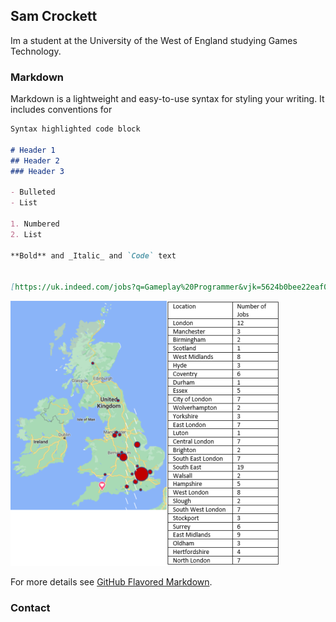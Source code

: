 ## Sam Crockett

Im a student at the University of the West of England studying Games Technology.

### Markdown

Markdown is a lightweight and easy-to-use syntax for styling your writing. It includes conventions for

```markdown
Syntax highlighted code block

# Header 1
## Header 2
### Header 3

- Bulleted
- List

1. Numbered
2. List

**Bold** and _Italic_ and `Code` text


[https://uk.indeed.com/jobs?q=Gameplay%20Programmer&vjk=5624b0bee22eaf07]() 


```

![Map image](Map.png)![Graph image](Graph.PNG)


For more details see [GitHub Flavored Markdown](https://guides.github.com/features/mastering-markdown/).

### Contact



